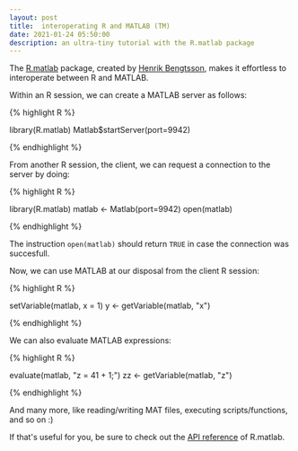 ```yaml
---
layout: post
title:  interoperating R and MATLAB (TM)
date: 2021-01-24 05:50:00
description: an ultra-tiny tutorial with the R.matlab package
---
```


The [R.matlab](https://github.com/HenrikBengtsson/R.matlab) package,
created by [Henrik Bengtsson](https://github.com/HenrikBengtsson/), makes it effortless
to interoperate between R and MATLAB.

Within an R session, we can create a MATLAB server as follows:

{% highlight R %}

library(R.matlab)
Matlab$startServer(port=9942)

{% endhighlight %}

From another R session, the client, we can request a connection to the server by doing:

{% highlight R %}

library(R.matlab)
matlab <- Matlab(port=9942)
open(matlab)

{% endhighlight %}

The instruction ``open(matlab)`` should return ``TRUE`` in case the connection was succesfull.

Now, we can use MATLAB at our disposal from the client R session:

{% highlight R %}

setVariable(matlab, x = 1)
y <- getVariable(matlab, "x")

{% endhighlight %}

We can also evaluate MATLAB expressions:

{% highlight R %}

evaluate(matlab, "z = 41 + 1;")
zz <- getVariable(matlab, "z")

{% endhighlight %}

And many more, like reading/writing MAT files, executing scripts/functions, and so on :)

If that's useful for you, be sure to check out the [API reference](https://cran.r-project.org/web/packages/R.matlab/R.matlab.pdf) of R.matlab.
